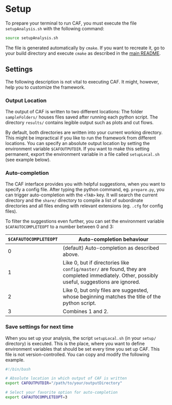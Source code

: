 Setup
=========================

To prepare your terminal to run CAF, you must execute the file `setupAnalysis.sh` with the following command:

```bash
source setupAnalysis.sh
```

The file is generated automatically by `cmake`. If you want to recreate it, go to your build directory and execute `cmake` as described in the [main README](../README.md).

Settings
--------------------

The following description is not vital to executing CAF. It might, however, help you to customize the framework.


### Output Location ###

The output of CAF is written to two different locations: The folder `sampleFolders/` houses files saved after running each python script. The directory `results/` contains legible output such as plots and cut flows.

By default, both directories are written into your current working directory. This might be impractical if you like to run the framework from different locations. You can specify an absolute output location by setting the environment variable `$CAFOUTPUTDIR`. If you want to make this setting permanent, export the environment variable in a file called `setupLocal.sh` (see example below).

### Auto-completion ###

The CAF interface provides you with helpful suggestions, when you want to specify a config file. After typing the python command, eg. `prepare.py`, you can trigger auto-completion with the `<TAB>` key. It will search the current directory and the `share/` directory to compile a list of subordinate directories and all files ending with relevant extensions (eg. `.cfg` for config files).

To filter the suggestions even further, you can set the environment variable `$CAFAUTOCOMPLETEOPT` to a number between 0 and 3:

|`$CAFAUTOCOMPLETEOPT`| Auto-completion behaviour |
|---------------------|-----------------------|
|0| (default) Auto-completion as described above.|
|1| Like 0, but if directories like `config/master/` are found, they are completed immediately. Other, possibly useful, suggestions are ignored.|
|2| Like 0, but only files are suggested, whose beginning matches the title of the python script.|
|3| Combines 1 and 2. |

### Save settings for next time ###

When you set up your analysis, the script `setupLocal.sh` (in your `setup/` directory) is executed. This is the place, where you want to define environment variables that should be set every time you set up CAF. This file is not version-controlled. You can copy and modify the following example.

```bash
#!/bin/bash

# Absolute location in which output of CAF is written
export CAFOUTPUTDIR="/path/to/your/outputDirectory"

# Select your favorite option for auto-completion
export CAFAUTOCOMPLETEOPT=3

```


